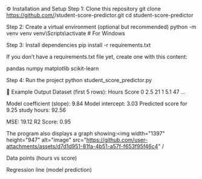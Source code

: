 ⚙️ Installation and Setup
Step 1:
Clone this repository
git clone https://github.com/<your-username>/student-score-predictor.git
cd student-score-predictor

Step 2:
Create a virtual environment (optional but recommended)
python -m venv venv
venv\Scripts\activate     # For Windows

Step 3: 
Install dependencies
pip install -r requirements.txt


If you don’t have a requirements.txt file yet, create one with this content:

pandas
numpy
matplotlib
scikit-learn

Step 4:
Run the project
python student_score_predictor.py

🧪 Example Output
Dataset (first 5 rows):
   Hours  Score
0    2.5     21
1    5.1     47
...

Model coefficient (slope): 9.84
Model intercept: 3.03
Predicted score for 9.25 study hours: 92.56

MSE: 19.12
R2 Score: 0.95


The program also displays a graph showing:<img width="1397" height="947" alt="image" src="https://github.com/user-attachments/assets/d7d1d951-81fa-4b51-a57f-f653f95f46c4" /


Data points (hours vs score)

Regression line (model prediction)

